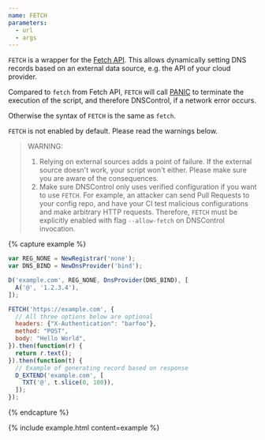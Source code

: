 ```yaml
---
name: FETCH
parameters:
  - url
  - args
---
```


`FETCH` is a wrapper for the [Fetch API](https://developer.mozilla.org/en-US/docs/Web/API/Fetch_API). This allows dynamically setting DNS records based on an external data source, e.g. the API of your cloud provider.

Compared to `fetch` from Fetch API, `FETCH` will call [PANIC](#PANIC) to terminate the execution of the script, and therefore DNSControl, if a network error occurs.

Otherwise the syntax of `FETCH` is the same as `fetch`.

`FETCH` is not enabled by default. Please read the warnings below.

> WARNING:
>
> 1. Relying on external sources adds a point of failure. If the external source doesn't work, your script won't either. Please make sure you are aware of the consequences.
> 2. Make sure DNSControl only uses verified configuration if you want to use `FETCH`. For example, an attacker can send Pull Requests to your config repo, and have your CI test malicious configurations and make arbitrary HTTP requests. Therefore, `FETCH` must be explicitly enabled with flag `--allow-fetch` on DNSControl invocation.

{% capture example %}
```js
var REG_NONE = NewRegistrar('none');
var DNS_BIND = NewDnsProvider('bind');

D('example.com', REG_NONE, DnsProvider(DNS_BIND), [
  A('@', '1.2.3.4'),
]);

FETCH('https://example.com', {
  // All three options below are optional
  headers: {"X-Authentication": "barfoo"},
  method: "POST",
  body: "Hello World",
}).then(function(r) {
  return r.text();
}).then(function(t) {
  // Example of generating record based on response
  D_EXTEND('example.com', [
    TXT('@', t.slice(0, 100)),
  ]);
});
```
{% endcapture %}

{% include example.html content=example %}
